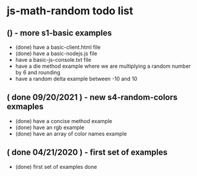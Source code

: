 # js-math-random todo list

## () - more s1-basic examples
* (done) have a basic-client.html file 
* (done) have a basic-nodejs.js file 
* have a basic-js-console.txt file
* have a die method example where we are multiplying a random number by 6 and rounding
* have a random delta example between -10 and 10

## ( done 09/20/2021 ) - new s4-random-colors exmaples
* (done) have a concise method example
* (done) have an rgb example
* (done) have an array of color names example

## ( done 04/21/2020 ) - first set of examples
* (done) first set of examples done